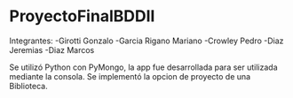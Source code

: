 # ProyectoFinalBDDII

Integrantes:
  -Girotti Gonzalo
  -Garcia Rigano Mariano
  -Crowley Pedro
  -Diaz Jeremias
  -Diaz Marcos

Se utilizó Python con PyMongo, la app fue desarrollada para ser utilizada mediante la consola.
Se implementó la opcion de proyecto de una Biblioteca.
